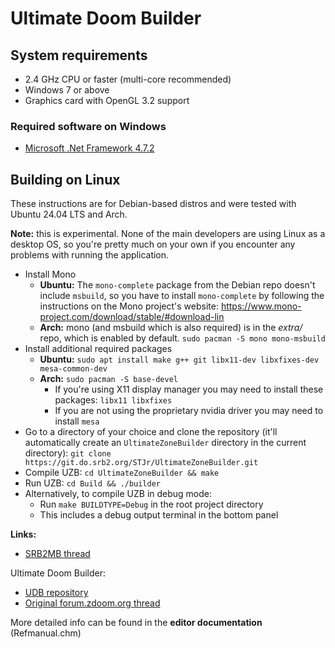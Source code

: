# Ultimate Doom Builder

## System requirements
- 2.4 GHz CPU or faster (multi-core recommended)
- Windows 7 or above
- Graphics card with OpenGL 3.2 support

### Required software on Windows
- [Microsoft .Net Framework 4.7.2](https://dotnet.microsoft.com/download/dotnet-framework/net472)

## Building on Linux
These instructions are for Debian-based distros and were tested with Ubuntu 24.04 LTS and Arch.

__Note:__ this is experimental. None of the main developers are using Linux as a desktop OS, so you're pretty much on your own if you encounter any problems with running the application.

- Install Mono
  - **Ubuntu:** The `mono-complete` package from the Debian repo doesn't include `msbuild`, so you have to install `mono-complete` by following the instructions on the Mono project's website: https://www.mono-project.com/download/stable/#download-lin
  - **Arch:** mono (and msbuild which is also required) is in the *extra/* repo, which is enabled by default. `sudo pacman -S mono mono-msbuild`
- Install additional required packages
  - **Ubuntu:** `sudo apt install make g++ git libx11-dev libxfixes-dev mesa-common-dev`
  - **Arch:** `sudo pacman -S base-devel`
    - If you're using X11 display manager you may need to install these packages: `libx11 libxfixes`
    - If you are not using the proprietary nvidia driver you may need to install `mesa`
- Go to a directory of your choice and clone the repository (it'll automatically create an `UltimateZoneBuilder` directory in the current directory): `git clone https://git.do.srb2.org/STJr/UltimateZoneBuilder.git`
- Compile UZB: `cd UltimateZoneBuilder && make`
- Run UZB: `cd Build && ./builder`
- Alternatively, to compile UZB in debug mode:
  - Run `make BUILDTYPE=Debug` in the root project directory
  - This includes a debug output terminal in the bottom panel

**Links:**
- [SRB2MB thread](https://mb.srb2.org/addons/ultimate-zone-builder.6126/)

Ultimate Doom Builder:
- [UDB repository](https://github.com/UltimateDoomBuilder/UltimateDoomBuilder)
- [Original forum.zdoom.org thread](https://forum.zdoom.org/viewtopic.php?f=232&t=66745) 

More detailed info can be found in the **editor documentation** (Refmanual.chm)

